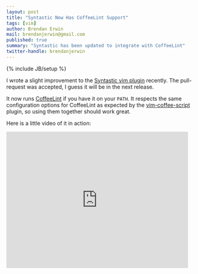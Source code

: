 ```yaml
---
layout: post
title: "Syntastic Now Has CoffeeLint Support"
tags: [vim]
author: Brendan Erwin
mail: brendanjerwin@gmail.com
published: true
summary: "Syntastic has been updated to integrate with CoffeeLint"
twitter-handle: brendanjerwin
---
```

{% include JB/setup %}

I wrote a slight improvement to the [Syntastic vim plugin](https://github.com/scrooloose/syntastic) recently. The pull-request was accepted, I guess it will be in the next release.

It now runs [CoffeeLint]() if you have it on your `PATH`. It respects
the same configuration options for CoffeeLint as expected by the
[vim-coffee-script](https://github.com/kchmck/vim-coffee-script/)
plugin, so using them together should work great.

Here is a little video of it in action:

<iframe width="480" height="360" src="http://www.youtube.com/embed/rNH3OZNSsog?rel=0" frameborder="0" allowfullscreen=""></iframe>
